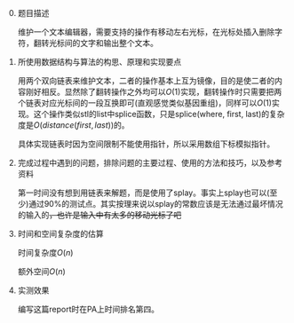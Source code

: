 0. 题目描述
   
    维护一个文本编辑器，需要支持的操作有移动左右光标，在光标处插入删除字符，翻转光标间的文字和输出整个文本。

1. 所使用数据结构与算法的构思、原理和实现要点

    用两个双向链表来维护文本，二者的操作基本上互为镜像，目的是使二者的内容刚好相反。显然除了翻转操作之外均可以$O(1)$实现，翻转操作时只需要把两个链表对应光标间的一段互换即可(直观感觉类似基因重组)，同样可以$O(1)$实现。这个操作类似stl的list中splice函数，只是splice(where, first, last)的复杂度是$O(distance(first, last))$的。

    具体实现链表时因为空间限制不能使用指针，所以采用数组下标模拟指针。
    
2. 完成过程中遇到的问题，排除问题的主要过程、使用的方法和技巧，以及参考资料
    
    第一时间没有想到用链表来解题，而是使用了splay。事实上splay也可以(至少)通过90%的测试点。其实按理来说以splay的常数应该是无法通过最坏情况的输入的~~，也许是输入中有太多的移动光标了吧~~
   
3. 时间和空间复杂度的估算
   
   时间复杂度$O(n)$

   额外空间$O(n)$

4. 实测效果

    编写这篇report时在PA上时间排名第四。
